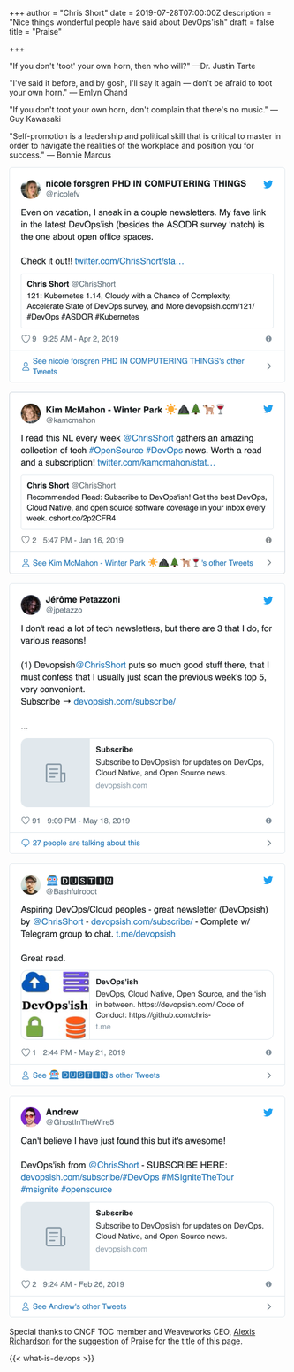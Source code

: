 +++
author = "Chris Short"
date = 2019-07-28T07:00:00Z
description = "Nice things wonderful people have said about DevOps'ish"
draft = false
title = "Praise"

+++

"If you don't 'toot' your own horn, then who will?" —Dr. Justin Tarte

"I've said it before, and by gosh, I'll say it again — don't be afraid to toot your own horn." ― Emlyn Chand

"If you don't toot your own horn, don't complain that there's no music." —Guy Kawasaki

"Self-promotion is a leadership and political skill that is critical to master in order to navigate the realities of the workplace and position you for success." ― Bonnie Marcus

[!["Even on vacation, I sneak in a couple newsletters. My fave link in the latest DevOps'ish (besides the ASODR survey ‘natch) is the one about open office spaces." —Nicole Forsgren][nicolefv]](https://twitter.com/nicolefv/status/1113069829001568256)

[!["I read this NL every week @ChrisShort gathers an amazing collection of tech #OpenSource #DevOps news. Worth a read and a subscription!" —Kim McMahon][kamcmahon]](https://twitter.com/kamcmahon/status/1085654763193098240)

[!["I don't read a lot of tech newsletters, but there are 3 that I do, for various reasons! Devops'ish by @ChrisShort puts so much good stuff there, that I must confess that I usually just scan the previous week's top 5, very convenient." —Jérôme Petazzoni][jpetazzo]](https://twitter.com/jpetazzo/status/1129916987545653248)

[!["Aspiring DevOps/Cloud peoples - great newsletter (DevOpsish) by @ChrisShort. Complete w/ Telegram group to chat." —Bashfulrobot][Bashfulrobot]](https://twitter.com/Bashfulrobot/status/1130907202594562048)

[!["Can't believe I have just found this but it's awesome!" —ghostinthewires][ghostinthewires]](https://twitter.com/GhostInTheWire5/status/1100386085606178816)

Special thanks to CNCF TOC member and Weaveworks CEO, [Alexis Richardson](https://twitter.com/monadic/status/1155136182088622080) for the suggestion of Praise for the title of this page.

{{< what-is-devops >}}

[nicolefv]: nicolefv-praise.png
[jpetazzo]: jpetazzo-praise.png
[Bashfulrobot]: Bashfulrobot-praise.png
[ghostinthewires]: ghostinthewires-praise.png
[kamcmahon]: kamcmahon-praise.png
